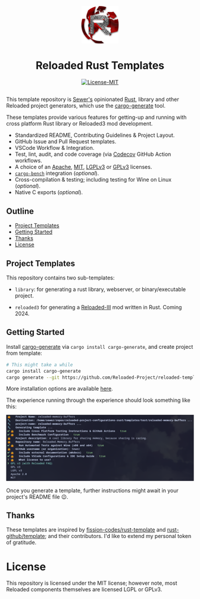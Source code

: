 <div align="center">
  <a href="https://github.com/Reloaded-Project/reloaded-templates-rust" target="_blank">
    <img src="./assets/reloaded-logo.png" alt="reloaded Logo" width="100"/>
  </a>

  <h1 align="center">Reloaded Rust Templates</h1>

  <p>
<!-- TODO: Add CI/CD for Templates 
    <a href="https://github.com/Reloaded-Project/reloaded-templates-rustactions?query=">
      <img src="https://github.com/Reloaded-Project/reloaded-templates-rust/actions/workflows/build.yml/badge.svg" alt="Build Status">
    </a>
-->
    <a href="./LICENSE-MIT">
      <img src="https://img.shields.io/badge/License-MIT-blue.svg" alt="License-MIT">
    </a>
  </p>
</div>

##

This template repository is [Sewer's][sewer56] opinionated [Rust][rust], library and other Reloaded 
project generators, which use the [cargo-generate][cargo-generate] tool.  

These templates provide various features for getting-up and running with cross platform Rust library 
or Reloaded3 mod development.  

- Standardized README, Contributing Guidelines & Project Layout.  
- GitHub Issue and Pull Request templates.  
- VSCode Workflow & Integration.  
- Test, lint, audit, and code coverage (via [Codecov][codecov] GitHub Action workflows.  
- A choice of an [Apache][apache], [MIT][mit], [LGPLv3][lgplv3] or [GPLv3][gplv3] licenses.  
- [`cargo-bench`](https://doc.rust-lang.org/cargo/commands/cargo-bench.html) integration 
  (*optional*).  
- Cross-compilation & testing; including testing for Wine on Linux (*optional*).  
- Native C exports (*optional*).  

## Outline

- [Project Templates](#project-templates)
- [Getting Started](#getting-started)
- [Thanks](#thanks)
- [License](#license)

## Project Templates

This repository contains two sub-templates:

- `library`: for generating a rust library, webserver, or binary/executable
  project.  

- `reloaded3` for generating a [Reloaded-III](https://reloaded-project.github.io/Reloaded-III/)
  mod written in Rust. Coming 2024.  

## Getting Started

Install [cargo-generate][cargo-generate] via `cargo install cargo-generate`, and create project from template:

```bash
# This might take a while
cargo install cargo-generate
cargo generate --git https://github.com/Reloaded-Project/reloaded-templates-rust.git
```

More installation options are available [here][cargo-generate-install].

The experience running through the experience should look something like this:

<!-- TODO: Update This -->
![cargo-generate Rust Binary Application Screenshot](./assets/example-create.png)

Once you generate a template, further instructions might await in your project's README file 😉.

## Thanks

These templates are inspired by [fission-codes/rust-template][rust-template] and [rust-github/template][rust-github-template]; and their contributors. I'd like to extend my personal token of gratitude.

# License

This repository is licensed under the MIT license; however note, most Reloaded components themselves 
are licensed LGPL or GPLv3.

[apache]: https://www.apache.org/licenses/LICENSE-2.0
[cargo-generate]: https://github.com/cargo-generate/cargo-generate
[cargo-generate-install]: https://github.com/cargo-generate/cargo-generate#installation
[codecov]: https://about.codecov.io/
[lgplv3]: https://www.gnu.org/licenses/lgpl-3.0.en.html#license-text
[gplv3]: https://www.gnu.org/licenses/gpl-3.0.en.html#license-text
[mit]: http://opensource.org/licenses/MIT
[rust]: https://www.rust-lang.org/
[rust-github-template]: https://github.com/rust-github/template
[rust-template]: https://github.com/fission-codes/rust-template
[sewer56]: https://github.com/Sewer56